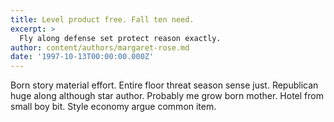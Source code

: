 ```yaml
---
title: Level product free. Fall ten need.
excerpt: >
  Fly along defense set protect reason exactly.
author: content/authors/margaret-rose.md
date: '1997-10-13T00:00:00.000Z'
---
```

Born story material effort. Entire floor threat season sense just. Republican huge along although star author. Probably me grow born mother. Hotel from small boy bit. Style economy argue common item.